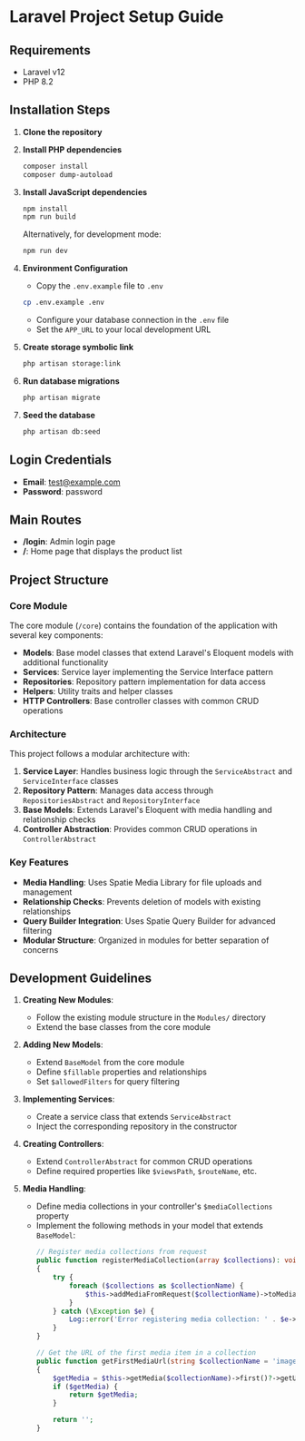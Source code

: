 # Laravel Project Setup Guide

## Requirements
- Laravel v12
- PHP 8.2

## Installation Steps

1. **Clone the repository**

2. **Install PHP dependencies**
   ```bash
   composer install
   composer dump-autoload
   ```

3. **Install JavaScript dependencies**
   ```bash
   npm install
   npm run build
   ```
   Alternatively, for development mode:
   ```bash
   npm run dev
   ```

4. **Environment Configuration**
   - Copy the `.env.example` file to `.env`
   ```bash
   cp .env.example .env
   ```
   - Configure your database connection in the `.env` file
   - Set the `APP_URL` to your local development URL

5. **Create storage symbolic link**
   ```bash
   php artisan storage:link
   ```

6. **Run database migrations**
   ```bash
   php artisan migrate
   ```

7. **Seed the database**
   ```bash
   php artisan db:seed
   ```

## Login Credentials
- **Email**: test@example.com
- **Password**: password

## Main Routes
- **/login**: Admin login page
- **/**: Home page that displays the product list

## Project Structure

### Core Module
The core module (`/core`) contains the foundation of the application with several key components:

- **Models**: Base model classes that extend Laravel's Eloquent models with additional functionality
- **Services**: Service layer implementing the Service Interface pattern
- **Repositories**: Repository pattern implementation for data access
- **Helpers**: Utility traits and helper classes
- **HTTP Controllers**: Base controller classes with common CRUD operations

### Architecture

This project follows a modular architecture with:

1. **Service Layer**: Handles business logic through the `ServiceAbstract` and `ServiceInterface` classes
2. **Repository Pattern**: Manages data access through `RepositoriesAbstract` and `RepositoryInterface`
3. **Base Models**: Extends Laravel's Eloquent with media handling and relationship checks
4. **Controller Abstraction**: Provides common CRUD operations in `ControllerAbstract`

### Key Features

- **Media Handling**: Uses Spatie Media Library for file uploads and management
- **Relationship Checks**: Prevents deletion of models with existing relationships
- **Query Builder Integration**: Uses Spatie Query Builder for advanced filtering
- **Modular Structure**: Organized in modules for better separation of concerns

## Development Guidelines

1. **Creating New Modules**:
   - Follow the existing module structure in the `Modules/` directory
   - Extend the base classes from the core module

2. **Adding New Models**:
   - Extend `BaseModel` from the core module
   - Define `$fillable` properties and relationships
   - Set `$allowedFilters` for query filtering

3. **Implementing Services**:
   - Create a service class that extends `ServiceAbstract`
   - Inject the corresponding repository in the constructor

4. **Creating Controllers**:
   - Extend `ControllerAbstract` for common CRUD operations
   - Define required properties like `$viewsPath`, `$routeName`, etc.

5. **Media Handling**:
   - Define media collections in your controller's `$mediaCollections` property
   - Implement the following methods in your model that extends `BaseModel`:
     ```php
     // Register media collections from request
     public function registerMediaCollection(array $collections): void
     {
         try {
             foreach ($collections as $collectionName) {
                 $this->addMediaFromRequest($collectionName)->toMediaCollection('image');
             }
         } catch (\Exception $e) {
             Log::error('Error registering media collection: ' . $e->getMessage(), request()->all());
         }
     }

     // Get the URL of the first media item in a collection
     public function getFirstMediaUrl(string $collectionName = 'image', string $conversionName = ''): string
     {
         $getMedia = $this->getMedia($collectionName)->first()?->getUrl();
         if ($getMedia) {
             return $getMedia;
         }

         return '';
     }
     ```

